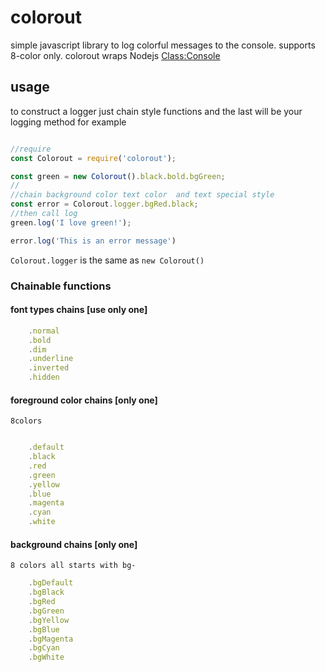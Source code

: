 # colorout
simple javascript library to log colorful messages to the console.
supports 8-color only.
colorout wraps Nodejs [Class:Console](http://nodejs.cn/doc/node/console.html)

## usage

to construct a logger just chain style functions and the last will be your logging method for example

```js

//require
const Colorout = require('colorout');

const green = new Colorout().black.bold.bgGreen;
//
//chain background color text color  and text special style
const error = Colorout.logger.bgRed.black;
//then call log
green.log('I love green!');

error.log('This is an error message')


```

`Colorout.logger` is the same as `new Colorout()`


### Chainable functions

#### font types chains [use only one]

```js
    .normal
    .bold
    .dim
    .underline
    .inverted
    .hidden
```

#### foreground color chains [only one]

`8colors`

```js

    .default
    .black
    .red
    .green
    .yellow
    .blue
    .magenta
    .cyan
    .white

```

#### background chains [only one]

`8 colors all starts with bg-`

```js
    .bgDefault
    .bgBlack
    .bgRed
    .bgGreen
    .bgYellow
    .bgBlue
    .bgMagenta
    .bgCyan
    .bgWhite
```
